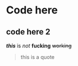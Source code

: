 # Code here

## code here 2

<!-- *hello* -->

**_this_** is _not_ **fucking** ~~working~~

> this is a quote
